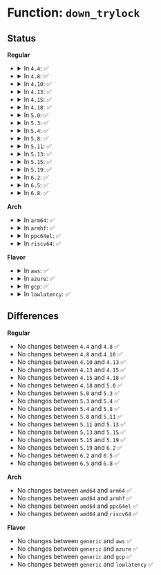 # Function: <code>down_trylock</code>

## Status
<b>Regular</b>
<ul>
<li>
<details>
<summary>In <code>4.4</code>: ✅</summary>

```c
int down_trylock(struct semaphore *sem);
```

**Collision:** Unique Global

**Inline:** No

**Transformation:** False

**Instances:**

```
In kernel/locking/semaphore.c (ffffffff810c9cf0)
Location: kernel/locking/semaphore.c:130
Inline: False
Direct callers:
  - kernel/printk/printk.c:console_unblank
  - net/core/netpoll.c:netpoll_poll_dev
```
**Symbols:**

```
ffffffff810c9cf0-ffffffff810c9d28: down_trylock (STB_GLOBAL)
```
</details>
</li>
<li>
<details>
<summary>In <code>4.8</code>: ✅</summary>

```c
int down_trylock(struct semaphore *sem);
```

**Collision:** Unique Global

**Inline:** No

**Transformation:** False

**Instances:**

```
In kernel/locking/semaphore.c (ffffffff810ce670)
Location: kernel/locking/semaphore.c:130
Inline: False
Direct callers:
  - kernel/printk/printk.c:console_unblank
  - net/core/netpoll.c:netpoll_poll_dev
```
**Symbols:**

```
ffffffff810ce670-ffffffff810ce6a8: down_trylock (STB_GLOBAL)
```
</details>
</li>
<li>
<details>
<summary>In <code>4.10</code>: ✅</summary>

```c
int down_trylock(struct semaphore *sem);
```

**Collision:** Unique Global

**Inline:** No

**Transformation:** False

**Instances:**

```
In kernel/locking/semaphore.c (ffffffff810d52b0)
Location: kernel/locking/semaphore.c:130
Inline: False
Direct callers:
  - kernel/printk/printk.c:console_unblank
  - drivers/firmware/efi/vars.c:efivar_entry_set_safe
  - drivers/firmware/efi/vars.c:efivar_entry_set_safe
  - net/core/netpoll.c:netpoll_poll_dev
```
**Symbols:**

```
ffffffff810d52b0-ffffffff810d52e8: down_trylock (STB_GLOBAL)
```
</details>
</li>
<li>
<details>
<summary>In <code>4.13</code>: ✅</summary>

```c
int down_trylock(struct semaphore *sem);
```

**Collision:** Unique Global

**Inline:** No

**Transformation:** False

**Instances:**

```
In kernel/locking/semaphore.c (ffffffff810d4280)
Location: kernel/locking/semaphore.c:131
Inline: False
Direct callers:
  - drivers/firmware/efi/vars.c:efivar_entry_set_safe
  - drivers/firmware/efi/vars.c:efivar_entry_set_safe
  - net/core/netpoll.c:netpoll_poll_dev
```
**Symbols:**

```
ffffffff810d4280-ffffffff810d42b8: down_trylock (STB_GLOBAL)
```
</details>
</li>
<li>
<details>
<summary>In <code>4.15</code>: ✅</summary>

```c
int down_trylock(struct semaphore *sem);
```

**Collision:** Unique Global

**Inline:** No

**Transformation:** False

**Instances:**

```
In kernel/locking/semaphore.c (ffffffff810dc1e0)
Location: kernel/locking/semaphore.c:131
Inline: False
Direct callers:
  - drivers/firmware/efi/vars.c:efivar_entry_set_safe
  - drivers/firmware/efi/vars.c:efivar_entry_set_safe
  - net/core/netpoll.c:netpoll_poll_dev
```
**Symbols:**

```
ffffffff810dc1e0-ffffffff810dc218: down_trylock (STB_GLOBAL)
```
</details>
</li>
<li>
<details>
<summary>In <code>4.18</code>: ✅</summary>

```c
int down_trylock(struct semaphore *sem);
```

**Collision:** Unique Global

**Inline:** No

**Transformation:** False

**Instances:**

```
In kernel/locking/semaphore.c (ffffffff810e4820)
Location: kernel/locking/semaphore.c:131
Inline: False
Direct callers:
  - drivers/firmware/efi/vars.c:efivar_entry_set_safe
  - drivers/firmware/efi/vars.c:efivar_entry_set_safe
  - net/core/netpoll.c:netpoll_poll_dev
```
**Symbols:**

```
ffffffff810e4820-ffffffff810e4858: down_trylock (STB_GLOBAL)
```
</details>
</li>
<li>
<details>
<summary>In <code>5.0</code>: ✅</summary>

```c
int down_trylock(struct semaphore *sem);
```

**Collision:** Unique Global

**Inline:** No

**Transformation:** False

**Instances:**

```
In kernel/locking/semaphore.c (ffffffff810efe10)
Location: kernel/locking/semaphore.c:131
Inline: False
Direct callers:
  - fs/pstore/platform.c:pstore_dump
  - drivers/firmware/efi/vars.c:efivar_entry_set_safe
  - drivers/firmware/efi/vars.c:efivar_entry_set_safe
  - net/core/netpoll.c:netpoll_poll_dev
```
**Symbols:**

```
ffffffff810efe10-ffffffff810efe48: down_trylock (STB_GLOBAL)
```
</details>
</li>
<li>
<details>
<summary>In <code>5.3</code>: ✅</summary>

```c
int down_trylock(struct semaphore *sem);
```

**Collision:** Unique Global

**Inline:** No

**Transformation:** False

**Instances:**

```
In kernel/locking/semaphore.c (ffffffff810f7860)
Location: kernel/locking/semaphore.c:130
Inline: False
Direct callers:
  - fs/pstore/platform.c:pstore_dump
  - drivers/firmware/efi/vars.c:efivar_entry_set_safe
  - drivers/firmware/efi/vars.c:efivar_entry_set_safe
  - net/core/netpoll.c:netpoll_poll_dev
```
**Symbols:**

```
ffffffff810f7860-ffffffff810f7898: down_trylock (STB_GLOBAL)
```
</details>
</li>
<li>
<details>
<summary>In <code>5.4</code>: ✅</summary>

```c
int down_trylock(struct semaphore *sem);
```

**Collision:** Unique Global

**Inline:** No

**Transformation:** False

**Instances:**

```
In kernel/locking/semaphore.c (ffffffff81103690)
Location: kernel/locking/semaphore.c:130
Inline: False
Direct callers:
  - fs/pstore/platform.c:pstore_dump
  - drivers/firmware/efi/vars.c:efivar_entry_set_safe
  - drivers/firmware/efi/vars.c:efivar_entry_set_safe
  - net/core/netpoll.c:netpoll_poll_dev
```
**Symbols:**

```
ffffffff81103690-ffffffff811036c8: down_trylock (STB_GLOBAL)
```
</details>
</li>
<li>
<details>
<summary>In <code>5.8</code>: ✅</summary>

```c
int down_trylock(struct semaphore *sem);
```

**Collision:** Unique Global

**Inline:** No

**Transformation:** False

**Instances:**

```
In kernel/locking/semaphore.c (ffffffff8110e1f0)
Location: kernel/locking/semaphore.c:130
Inline: False
Direct callers:
  - kernel/printk/printk.c:console_unblank
  - fs/pstore/platform.c:pstore_dump
  - drivers/xen/xenbus/xenbus_probe_backend.c:backend_reclaim_memory
  - drivers/firmware/efi/vars.c:efivar_entry_set_safe
  - drivers/firmware/efi/vars.c:efivar_entry_set_nonblocking
  - net/core/netpoll.c:netpoll_poll_dev
```
**Symbols:**

```
ffffffff8110e1f0-ffffffff8110e228: down_trylock (STB_GLOBAL)
```
</details>
</li>
<li>
<details>
<summary>In <code>5.11</code>: ✅</summary>

```c
int down_trylock(struct semaphore *sem);
```

**Collision:** Unique Global

**Inline:** No

**Transformation:** False

**Instances:**

```
In kernel/locking/semaphore.c (ffffffff8110b4b0)
Location: kernel/locking/semaphore.c:130
Inline: False
Direct callers:
  - kernel/printk/printk.c:console_unblank
  - fs/pstore/platform.c:pstore_dump
  - drivers/xen/xenbus/xenbus_probe_backend.c:backend_reclaim_memory
  - drivers/firmware/efi/vars.c:efivar_entry_set_safe
  - drivers/firmware/efi/vars.c:efivar_entry_set_nonblocking
  - net/core/netpoll.c:netpoll_poll_dev
```
**Symbols:**

```
ffffffff8110b4b0-ffffffff8110b4e8: down_trylock (STB_GLOBAL)
```
</details>
</li>
<li>
<details>
<summary>In <code>5.13</code>: ✅</summary>

```c
int down_trylock(struct semaphore *sem);
```

**Collision:** Unique Global

**Inline:** No

**Transformation:** False

**Instances:**

```
In kernel/locking/semaphore.c (ffffffff8110d2d0)
Location: kernel/locking/semaphore.c:130
Inline: False
Direct callers:
  - kernel/printk/printk.c:console_unblank
  - fs/pstore/platform.c:pstore_dump
  - drivers/xen/xenbus/xenbus_probe_backend.c:backend_reclaim_memory
  - drivers/firmware/efi/vars.c:efivar_entry_set_safe
  - drivers/firmware/efi/vars.c:efivar_entry_set_safe
  - net/core/netpoll.c:netpoll_poll_dev
```
**Symbols:**

```
ffffffff8110d2d0-ffffffff8110d308: down_trylock (STB_GLOBAL)
```
</details>
</li>
<li>
<details>
<summary>In <code>5.15</code>: ✅</summary>

```c
int down_trylock(struct semaphore *sem);
```

**Collision:** Unique Global

**Inline:** No

**Transformation:** False

**Instances:**

```
In kernel/locking/semaphore.c (ffffffff8112cb00)
Location: kernel/locking/semaphore.c:133
Inline: False
Direct callers:
  - kernel/printk/printk.c:console_unblank
  - fs/pstore/platform.c:pstore_dump
  - drivers/xen/xenbus/xenbus_probe_backend.c:backend_reclaim_memory
  - drivers/firmware/efi/vars.c:efivar_entry_set_safe
  - drivers/firmware/efi/vars.c:efivar_entry_set_safe
  - drivers/firmware/efi/runtime-wrappers.c:virt_efi_reset_system
  - net/core/netpoll.c:netpoll_poll_dev
```
**Symbols:**

```
ffffffff8112cb00-ffffffff8112cb38: down_trylock (STB_GLOBAL)
```
</details>
</li>
<li>
<details>
<summary>In <code>5.19</code>: ✅</summary>

```c
int down_trylock(struct semaphore *sem);
```

**Collision:** Unique Global

**Inline:** No

**Transformation:** False

**Instances:**

```
In kernel/locking/semaphore.c (ffffffff8114dd60)
Location: kernel/locking/semaphore.c:134
Inline: False
Direct callers:
  - drivers/xen/xenbus/xenbus_probe_backend.c:backend_reclaim_memory
  - drivers/firmware/efi/vars.c:efivar_entry_set_safe
  - drivers/firmware/efi/vars.c:efivar_entry_set_safe
  - drivers/firmware/efi/runtime-wrappers.c:virt_efi_reset_system
  - net/core/netpoll.c:netpoll_poll_dev
```
**Symbols:**

```
ffffffff8114dd60-ffffffff8114dda0: down_trylock (STB_GLOBAL)
```
</details>
</li>
<li>
<details>
<summary>In <code>6.2</code>: ✅</summary>

```c
int down_trylock(struct semaphore *sem);
```

**Collision:** Unique Global

**Inline:** No

**Transformation:** False

**Instances:**

```
In kernel/locking/semaphore.c (ffffffff820d0210)
Location: kernel/locking/semaphore.c:134
Inline: False
Direct callers:
  - drivers/xen/xenbus/xenbus_probe_backend.c:backend_reclaim_memory
  - drivers/firmware/efi/vars.c:efivar_trylock
  - net/core/netpoll.c:netpoll_poll_dev
```
**Symbols:**

```
ffffffff820d0210-ffffffff820d0250: down_trylock (STB_GLOBAL)
```
</details>
</li>
<li>
<details>
<summary>In <code>6.5</code>: ✅</summary>

```c
int down_trylock(struct semaphore *sem);
```

**Collision:** Unique Global

**Inline:** No

**Transformation:** False

**Instances:**

```
In kernel/locking/semaphore.c (ffffffff821545a0)
Location: kernel/locking/semaphore.c:134
Inline: False
Direct callers:
  - drivers/xen/xenbus/xenbus_probe_backend.c:backend_reclaim_memory
  - drivers/firmware/efi/vars.c:efivar_trylock
  - net/core/netpoll.c:netpoll_poll_dev
```
**Symbols:**

```
ffffffff821545a0-ffffffff821545e0: down_trylock (STB_GLOBAL)
```
</details>
</li>
<li>
<details>
<summary>In <code>6.8</code>: ✅</summary>

```c
int down_trylock(struct semaphore *sem);
```

**Collision:** Unique Global

**Inline:** No

**Transformation:** False

**Instances:**

```
In kernel/locking/semaphore.c (ffffffff822373e0)
Location: kernel/locking/semaphore.c:134
Inline: False
Direct callers:
  - drivers/xen/xenbus/xenbus_probe_backend.c:backend_reclaim_memory
  - drivers/firmware/efi/vars.c:efivar_trylock
  - net/core/netpoll.c:netpoll_poll_dev
```
**Symbols:**

```
ffffffff822373e0-ffffffff82237420: down_trylock (STB_GLOBAL)
```
</details>
</li>
</ul>
<b>Arch</b>
<ul>
<li>
<details>
<summary>In <code>arm64</code>: ✅</summary>

```c
int down_trylock(struct semaphore *sem);
```

**Collision:** Unique Global

**Inline:** No

**Transformation:** False

**Instances:**

```
In kernel/locking/semaphore.c (ffff800010168a10)
Location: kernel/locking/semaphore.c:130
Inline: False
Direct callers:
  - fs/pstore/platform.c:pstore_dump
  - drivers/firmware/efi/vars.c:efivar_entry_set_safe
  - drivers/firmware/efi/vars.c:efivar_entry_set_safe
  - net/core/netpoll.c:netpoll_poll_dev
```
**Symbols:**

```
ffff800010168a10-ffff800010168ab4: down_trylock (STB_GLOBAL)
```
</details>
</li>
<li>
<details>
<summary>In <code>armhf</code>: ✅</summary>

```c
int down_trylock(struct semaphore *sem);
```

**Collision:** Unique Global

**Inline:** No

**Transformation:** False

**Instances:**

```
In kernel/locking/semaphore.c (c03b4fd8)
Location: kernel/locking/semaphore.c:130
Inline: False
Direct callers:
  - fs/pstore/platform.c:pstore_dump
  - drivers/firmware/efi/vars.c:efivar_entry_set_safe
  - drivers/firmware/efi/vars.c:efivar_entry_set_safe
  - net/core/netpoll.c:netpoll_poll_dev
```
**Symbols:**

```
c03b4fd8-c03b5014: down_trylock (STB_GLOBAL)
```
</details>
</li>
<li>
<details>
<summary>In <code>ppc64el</code>: ✅</summary>

```c
int down_trylock(struct semaphore *sem);
```

**Collision:** Unique Global

**Inline:** No

**Transformation:** False

**Instances:**

```
In kernel/locking/semaphore.c (c0000000001c06f0)
Location: kernel/locking/semaphore.c:130
Inline: False
Direct callers:
  - fs/pstore/platform.c:pstore_dump
  - net/core/netpoll.c:netpoll_poll_dev
```
**Symbols:**

```
c0000000001c06f0-c0000000001c0760: down_trylock (STB_GLOBAL)
```
</details>
</li>
<li>
<details>
<summary>In <code>riscv64</code>: ✅</summary>

```c
int down_trylock(struct semaphore *sem);
```

**Collision:** Unique Global

**Inline:** No

**Transformation:** False

**Instances:**

```
In kernel/locking/semaphore.c (ffffffe00010a5a2)
Location: kernel/locking/semaphore.c:130
Inline: False
Direct callers:
  - fs/pstore/platform.c:pstore_dump
  - net/core/netpoll.c:netpoll_poll_dev
```
**Symbols:**

```
ffffffe00010a5a2-ffffffe00010a5f2: down_trylock (STB_GLOBAL)
```
</details>
</li>
</ul>
<b>Flavor</b>
<ul>
<li>
<details>
<summary>In <code>aws</code>: ✅</summary>

```c
int down_trylock(struct semaphore *sem);
```

**Collision:** Unique Global

**Inline:** No

**Transformation:** False

**Instances:**

```
In kernel/locking/semaphore.c (ffffffff810fc9a0)
Location: kernel/locking/semaphore.c:130
Inline: False
Direct callers:
  - fs/pstore/platform.c:pstore_dump
  - drivers/firmware/efi/vars.c:efivar_entry_set_safe
  - drivers/firmware/efi/vars.c:efivar_entry_set_safe
  - net/core/netpoll.c:netpoll_poll_dev
```
**Symbols:**

```
ffffffff810fc9a0-ffffffff810fc9d8: down_trylock (STB_GLOBAL)
```
</details>
</li>
<li>
<details>
<summary>In <code>azure</code>: ✅</summary>

```c
int down_trylock(struct semaphore *sem);
```

**Collision:** Unique Global

**Inline:** No

**Transformation:** False

**Instances:**

```
In kernel/locking/semaphore.c (ffffffff810ecbb0)
Location: kernel/locking/semaphore.c:130
Inline: False
Direct callers:
  - fs/pstore/platform.c:pstore_dump
  - drivers/firmware/efi/vars.c:efivar_entry_set_safe
  - drivers/firmware/efi/vars.c:efivar_entry_set_safe
  - net/core/netpoll.c:netpoll_poll_dev
```
**Symbols:**

```
ffffffff810ecbb0-ffffffff810ecbe8: down_trylock (STB_GLOBAL)
```
</details>
</li>
<li>
<details>
<summary>In <code>gcp</code>: ✅</summary>

```c
int down_trylock(struct semaphore *sem);
```

**Collision:** Unique Global

**Inline:** No

**Transformation:** False

**Instances:**

```
In kernel/locking/semaphore.c (ffffffff810f9b60)
Location: kernel/locking/semaphore.c:130
Inline: False
Direct callers:
  - fs/pstore/platform.c:pstore_dump
  - drivers/firmware/efi/vars.c:efivar_entry_set_safe
  - drivers/firmware/efi/vars.c:efivar_entry_set_safe
  - net/core/netpoll.c:netpoll_poll_dev
```
**Symbols:**

```
ffffffff810f9b60-ffffffff810f9b98: down_trylock (STB_GLOBAL)
```
</details>
</li>
<li>
<details>
<summary>In <code>lowlatency</code>: ✅</summary>

```c
int down_trylock(struct semaphore *sem);
```

**Collision:** Unique Global

**Inline:** No

**Transformation:** False

**Instances:**

```
In kernel/locking/semaphore.c (ffffffff81104cd0)
Location: kernel/locking/semaphore.c:130
Inline: False
Direct callers:
  - fs/pstore/platform.c:pstore_dump
  - drivers/firmware/efi/vars.c:efivar_entry_set_safe
  - drivers/firmware/efi/vars.c:efivar_entry_set_safe
  - net/core/netpoll.c:netpoll_poll_dev
```
**Symbols:**

```
ffffffff81104cd0-ffffffff81104d08: down_trylock (STB_GLOBAL)
```
</details>
</li>
</ul>

## Differences
<b>Regular</b>
<ul>
<li>
No changes between <code>4.4</code> and <code>4.8</code> ✅
</li>
<li>
No changes between <code>4.8</code> and <code>4.10</code> ✅
</li>
<li>
No changes between <code>4.10</code> and <code>4.13</code> ✅
</li>
<li>
No changes between <code>4.13</code> and <code>4.15</code> ✅
</li>
<li>
No changes between <code>4.15</code> and <code>4.18</code> ✅
</li>
<li>
No changes between <code>4.18</code> and <code>5.0</code> ✅
</li>
<li>
No changes between <code>5.0</code> and <code>5.3</code> ✅
</li>
<li>
No changes between <code>5.3</code> and <code>5.4</code> ✅
</li>
<li>
No changes between <code>5.4</code> and <code>5.8</code> ✅
</li>
<li>
No changes between <code>5.8</code> and <code>5.11</code> ✅
</li>
<li>
No changes between <code>5.11</code> and <code>5.13</code> ✅
</li>
<li>
No changes between <code>5.13</code> and <code>5.15</code> ✅
</li>
<li>
No changes between <code>5.15</code> and <code>5.19</code> ✅
</li>
<li>
No changes between <code>5.19</code> and <code>6.2</code> ✅
</li>
<li>
No changes between <code>6.2</code> and <code>6.5</code> ✅
</li>
<li>
No changes between <code>6.5</code> and <code>6.8</code> ✅
</li>
</ul>
<b>Arch</b>
<ul>
<li>
No changes between <code>amd64</code> and <code>arm64</code> ✅
</li>
<li>
No changes between <code>amd64</code> and <code>armhf</code> ✅
</li>
<li>
No changes between <code>amd64</code> and <code>ppc64el</code> ✅
</li>
<li>
No changes between <code>amd64</code> and <code>riscv64</code> ✅
</li>
</ul>
<b>Flavor</b>
<ul>
<li>
No changes between <code>generic</code> and <code>aws</code> ✅
</li>
<li>
No changes between <code>generic</code> and <code>azure</code> ✅
</li>
<li>
No changes between <code>generic</code> and <code>gcp</code> ✅
</li>
<li>
No changes between <code>generic</code> and <code>lowlatency</code> ✅
</li>
</ul>

